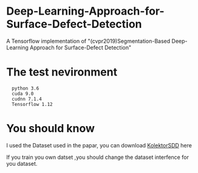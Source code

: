 # Deep-Learning-Approach-for-Surface-Defect-Detection
  A Tensorflow implementation of "(cvpr2019)Segmentation-Based Deep-Learning Approach for Surface-Defect Detection"
# The test nevironment
      python 3.6
      cuda 9.0
      cudnn 7.1.4
      Tensorflow 1.12
# You should know
   I used the Dataset used in the papar, you can download [KolektorSDD](https://www.baidu.com) here 
 
    
   If you train you own datset ,you should change the dataset interfence for you dataset.

